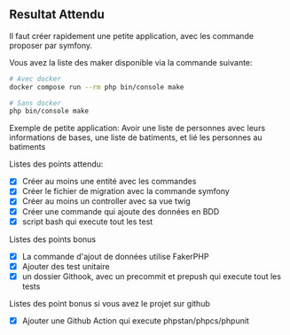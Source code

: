 ## Resultat Attendu
Il faut créer rapidement une petite application, avec les commande proposer par symfony. 

Vous avez la liste des maker disponible via la commande suivante:
```bash
# Avec docker
docker compose run --rm php bin/console make

# Sans docker
php bin/console make
```
Exemple de petite application:
Avoir une liste de personnes avec leurs informations de bases, une liste de batiments, et lié les personnes au batiments

Listes des points attendu:
- [X] Créer au moins une entité avec les commandes
- [X] Créer le fichier de migration avec la commande symfony
- [X] Créer au moins un controller avec sa vue twig
- [X] Créer une commande qui ajoute des données en BDD
- [X] script bash qui execute tout les test

Listes des points bonus
- [X] La commande d'ajout de données utilise FakerPHP
- [X] Ajouter des test unitaire
- [X] un dossier Githook, avec un precommit et prepush qui execute tout les tests

Listes des point bonus si vous avez le projet sur github
- [X] Ajouter une Github Action qui execute phpstan/phpcs/phpunit
